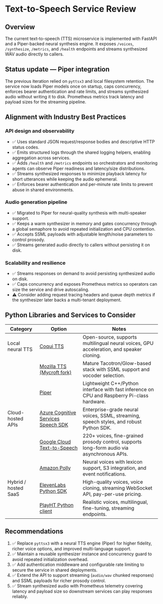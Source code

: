 # Text-to-Speech Service Review

## Overview

The current text-to-speech (TTS) microservice is implemented with FastAPI and a
Piper-backed neural synthesis engine. It exposes `/voices`, `/synthesize`,
`/metrics`, and `/health` endpoints and streams synthesized WAV audio directly
to callers.

## Status update — Piper integration

The previous iteration relied on `pyttsx3` and local filesystem retention. The
service now loads Piper models once on startup, caps concurrency, enforces
bearer authentication and rate limits, and streams synthesized audio without
writing it to disk. Prometheus metrics track latency and payload sizes for the
streaming pipeline.

## Alignment with Industry Best Practices

### API design and observability

- ✅ Uses standard JSON request/response bodies and descriptive HTTP status codes.
- ✅ Emits structured logs through the shared logging helpers, enabling aggregation
  across services.
- ✅ Adds `/health` and `/metrics` endpoints so orchestrators and monitoring
  agents can observe Piper readiness and latency/size distributions.
- ✅ Streams synthesized responses to minimize playback latency for short
  utterances while keeping the audio ephemeral.
- ✅ Enforces bearer authentication and per-minute rate limits to prevent abuse in
  shared environments.

### Audio generation pipeline

- ✅ Migrated to Piper for neural-quality synthesis with multi-speaker support.
- ✅ Keeps a warm synthesizer in memory and gates concurrency through a global
  semaphore to avoid repeated initialization and CPU contention.
- ✅ Accepts SSML payloads with adjustable length/noise parameters to control
  prosody.
- ✅ Streams generated audio directly to callers without persisting it on disk.

### Scalability and resilience

- ✅ Streams responses on demand to avoid persisting synthesized audio on disk.
- ✅ Caps concurrency and exposes Prometheus metrics so operators can size the
  service and drive autoscaling.
- ⚠️ Consider adding request tracing headers and queue depth metrics if the
  synthesizer later backs a multi-tenant deployment.

## Python Libraries and Services to Consider

| Category | Option | Notes |
| --- | --- | --- |
| Local neural TTS | [Coqui TTS](https://github.com/coqui-ai/TTS) | Open-source, supports multilingual neural voices, GPU acceleration, and speaker cloning. |
|  | [Mozilla TTS (Mycroft fork)](https://github.com/mozilla/TTS) | Mature Tacotron/Glow-based stack with SSML support and vocoder selection. |
|  | [Piper](https://github.com/rhasspy/piper) | Lightweight C++/Python interface with fast inference on CPU and Raspberry Pi-class hardware. |
| Cloud-hosted APIs | [Azure Cognitive Services Speech SDK](https://learn.microsoft.com/azure/ai-services/speech-service/) | Enterprise-grade neural voices, SSML, streaming, speech styles, and robust Python SDK. |
|  | [Google Cloud Text-to-Speech](https://cloud.google.com/text-to-speech/docs/reference/libraries) | 220+ voices, fine-grained prosody control, supports long-form audio via asynchronous APIs. |
|  | [Amazon Polly](https://aws.amazon.com/polly/) | Neural voices with lexicon support, S3 integration, and event notifications. |
| Hybrid / hosted SaaS | [ElevenLabs Python SDK](https://github.com/elevenlabs/elevenlabs-python) | High-quality voices, voice cloning, streaming WebSocket API, pay-per-use pricing. |
|  | [PlayHT Python client](https://docs.play.ht/docs/python-sdk) | Realistic voices, multilingual, fine-tuning, streaming endpoints. |

## Recommendations

1. ✅ Replace `pyttsx3` with a neural TTS engine (Piper) for higher fidelity,
   richer voice options, and improved multi-language support.
2. ✅ Maintain a reusable synthesizer instance and concurrency guard to avoid
   repeated initialization overhead.
3. ✅ Add authentication middleware and configurable rate limiting to secure the
   service in shared deployments.
4. ✅ Extend the API to support streaming (`audio/wav` chunked responses) and SSML
   payloads for richer prosody control.
5. ✅ Stream synthesized audio with Prometheus telemetry covering latency and
   payload size so downstream services can play responses reliably.
